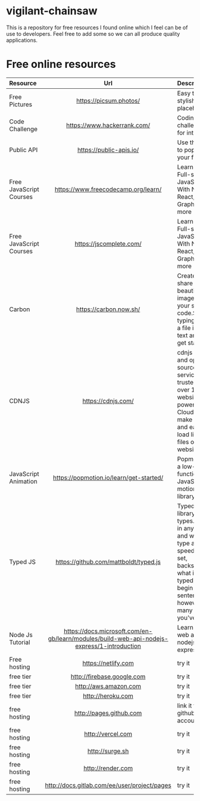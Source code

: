 # vigilant-chainsaw
This is a repository for free resources I found online which I feel can be of use to developers. Feel free to add some so we can all produce quality applications.

# Free online resources

| Resource      |            Url         |           Description            |
| :----------   | :---------------------: | :------------------------------- |
| Free Pictures | https://picsum.photos/ | Easy to use, stylish placeholders|
| Code Challenge| https://www.hackerrank.com/| Coding challenges for interviews|
|Public API | https://public-apis.io/ | Use the APIs to populate your frontend |
|Free JavaScript Courses| https://www.freecodecamp.org/learn/ | Learn Modern Full-stack JavaScript With Node, React, GraphQL, and more|
|Free JavaScript Courses| https://jscomplete.com/ | Learn Modern Full-stack JavaScript With Node, React, GraphQL, and more|
|Carbon | https://carbon.now.sh/ | Create and share beautiful images of your source code.Start typing or drop a file into the text area to get started.|
|CDNJS | https://cdnjs.com/ | cdnjs is a free and open-source CDN service trusted by over 10% of websites, powered by Cloudflare.We make it faster and easier to load library files on your websites. |
| JavaScript Animation | https://popmotion.io/learn/get-started/ | Popmotion is a low-level, functional JavaScript motion library.|
|Typed JS | https://github.com/mattboldt/typed.js | Typed.js is a library that types. Enter in any string, and watch it type at the speed you've set, backspace what it's typed, and begin a new sentence for however many strings you've set.|
| Node Js Tutorial| https://docs.microsoft.com/en-gb/learn/modules/build-web-api-nodejs-express/1-introduction | Learn to build web api with nodejs and express|
| Free hosting | https://netlify.com | try it |
| free tier | http://firebase.google.com | try it |
| free tier | http://aws.amazon.com | try it |
| free tier | http://heroku.com |  try it|
|free hosting |  http://pages.github.com | link it to your github account |
| free hosting | http://vercel.com | try it|
| free hosting | http://surge.sh | try it |
| free hosting |http://render.com | try it |
| free hosting | http://docs.gitlab.com/ee/user/project/pages | try it |
